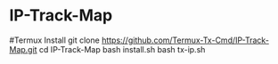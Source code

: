 # IP-Track-Map
#Termux Install 
git clone https://github.com/Termux-Tx-Cmd/IP-Track-Map.git
cd IP-Track-Map
bash install.sh
bash tx-ip.sh

